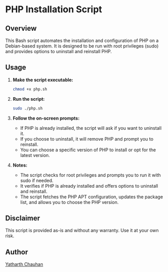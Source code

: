 # PHP Installation Script

## Overview
This Bash script automates the installation and configuration of PHP on a Debian-based system. It is designed to be run with root privileges (sudo) and provides options to uninstall and reinstall PHP.

## Usage 

1. **Make the script executable:**
    ```bash
    chmod +x php.sh
    ```

2. **Run the script:**
    ```bash
    sudo ./php.sh
    ```

3. **Follow the on-screen prompts:**
   - If PHP is already installed, the script will ask if you want to uninstall it.
   - If you choose to uninstall, it will remove PHP and prompt you to reinstall.
   - You can choose a specific version of PHP to install or opt for the latest version.

4. **Notes:**
   - The script checks for root privileges and prompts you to run it with sudo if needed.
   - It verifies if PHP is already installed and offers options to uninstall and reinstall.
   - The script fetches the PHP APT configuration, updates the package list, and allows you to choose the PHP version.

## Disclaimer
This script is provided as-is and without any warranty. Use it at your own risk.

## Author
[Yatharth Chauhan](https://github.com/YatharthChauhan2362)